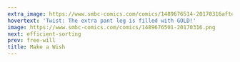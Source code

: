 ```yaml
---
extra_image: https://www.smbc-comics.com/comics/1489676514-20170316after.png
hovertext: 'Twist: The extra pant leg is filled with GOLD!'
image: https://www.smbc-comics.com/comics/1489676501-20170316.png
next: efficient-sorting
prev: free-will
title: Make a Wish
---
```

